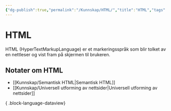 ```yaml
---
{"dg-publish":true,"permalink":"/Kunnskap/HTML/","title":"HTML","tags":["it1","html"]}
---
```



# HTML
<abbr>HTML</abbr> (HyperTextMarkupLanguage) er et markeringsspråk som blir tolket av en nettleser og vist fram på skjermen til brukeren. 


## Notater om HTML
- [[Kunnskap/Semantisk HTML\|Semantisk HTML]]
- [[Kunnskap/Universell utforming av nettsider\|Universell utforming av nettsider]]

{ .block-language-dataview}


